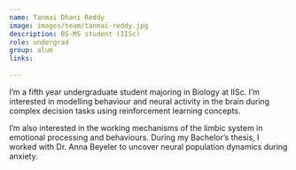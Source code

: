 ```yaml
---
name: Tanmai Dhani Reddy
image: images/team/tanmai-reddy.jpg
description: BS-MS student (IISc)
role: undergrad
group: alum
links:
  
---
```


 I’m a fifth year undergraduate student majoring in Biology at IISc. I’m interested in modelling behaviour and neural activity in the brain during complex decision tasks using reinforcement learning concepts.
 
I’m also interested in the working mechanisms of the limbic system in emotional processing and behaviours. During my Bachelor’s thesis, I worked with Dr. Anna Beyeler to uncover neural population dynamics during anxiety.